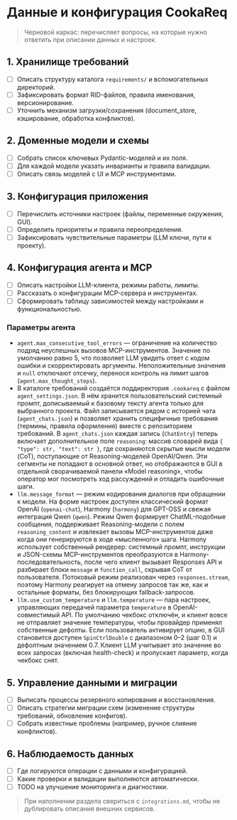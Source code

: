 # Данные и конфигурация CookaReq

> Черновой каркас: перечисляет вопросы, на которые нужно ответить при описании данных и настроек.

## 1. Хранилище требований
- [ ] Описать структуру каталога `requirements/` и вспомогательных директорий.
- [ ] Зафиксировать формат RID-файлов, правила именования, версионирование.
- [ ] Уточнить механизм загрузки/сохранения (document_store, кэширование, обработка конфликтов).

## 2. Доменные модели и схемы
- [ ] Собрать список ключевых Pydantic-моделей и их поля.
- [ ] Для каждой модели указать инварианты и правила валидации.
- [ ] Описать связь моделей с UI и MCP инструментами.

## 3. Конфигурация приложения
- [ ] Перечислить источники настроек (файлы, переменные окружения, GUI).
- [ ] Определить приоритеты и правила переопределения.
- [ ] Зафиксировать чувствительные параметры (LLM ключи, пути к проекту).

## 4. Конфигурация агента и MCP
- [ ] Описать настройки LLM-клиента, режимы работы, лимиты.
- [ ] Рассказать о конфигурации MCP-сервера и инструментах.
- [ ] Сформировать таблицу зависимостей между настройками и функциональностью.

### Параметры агента

- `agent.max_consecutive_tool_errors` — ограничение на количество подряд
  неуспешных вызовов MCP-инструментов. Значение по умолчанию равно 5, что
  позволяет LLM увидеть ответ с кодом ошибки и скорректировать аргументы.
  Неположительные значения и `null` отключают отсечку, перенося контроль на
  лимит шагов (`agent.max_thought_steps`).
- В каталоге требований создаётся поддиректория `.cookareq` с файлом
  `agent_settings.json`. В нём хранится пользовательский системный промпт,
  дописываемый к базовому тексту агента только для выбранного проекта. Файл
  записывается рядом с историей чата (`agent_chats.json`) и позволяет хранить
  специфичные требования (термины, правила оформления) вместе с
  репозиторием требований.
  В `agent_chats.json` каждая запись (`ChatEntry`) теперь включает дополнительное
  поле `reasoning`: массив словарей вида `{ "type": str, "text": str }`, где
  сохраняются скрытые мысли модели (CoT), поступающие от Reasoning-моделей
  OpenAI/Qwen. Эти сегменты не попадают в основной ответ, но отображаются в GUI
  в отдельной сворачиваемой панели «Model reasoning», чтобы оператор мог
  посмотреть ход рассуждений и отладить ошибочные шаги.
- `llm.message_format` — режим кодирования диалогов при обращении к модели.
  На форме настроек доступен классический формат OpenAI (`openai-chat`),
  Harmony (`harmony`) для GPT-OSS и свежая интеграция Qwen (`qwen`). Режим
  Qwen формирует ChatML-подобные сообщения, поддерживает Reasoning-модели с
  полем `reasoning_content` и извлекает вызовы MCP-инструментов даже когда они
  генерируются в ходе «мысленного» шага. Harmony использует собственный
  рендерер: системный промпт, инструкции и JSON-схемы MCP-инструментов
  преобразуются в Harmony-последовательность, после чего клиент вызывает
  Responses API и разбирает блоки `message` и `function_call`, скрывая CoT от
  пользователя. Потоковый режим реализован через `responses.stream`, поэтому
  Harmony реагирует на отмену запросов так же, как и остальные форматы, без
  блокирующих fallback-запросов.
- `llm.use_custom_temperature` и `llm.temperature` — пара настроек, управляющих
  передачей параметра `temperature` в OpenAI-совместимый API. По умолчанию
  чекбокс отключён, и клиент вовсе не отправляет значение температуры, чтобы
  провайдер применял собственные дефолты. Если пользователь активирует опцию,
  в GUI становится доступен `SpinCtrlDouble` с диапазоном 0–2 (шаг 0.1) и
  дефолтным значением 0.7. Клиент LLM учитывает это значение во всех запросах
  (включая health-check) и пропускает параметр, когда чекбокс снят.

## 5. Управление данными и миграции
- [ ] Выписать процессы резервного копирования и восстановления.
- [ ] Описать стратегии миграции схем (изменение структуры требований, обновление конфигов).
- [ ] Собрать известные проблемы (например, ручное слияние конфликтов).

## 6. Наблюдаемость данных
- [ ] Где логируются операции с данными и конфигурацией.
- [ ] Какие проверки и валидации выполняются автоматически.
- [ ] TODO на улучшение мониторинга и диагностики.

> При наполнении раздела свериться с `integrations.md`, чтобы не дублировать описания внешних сервисов.
